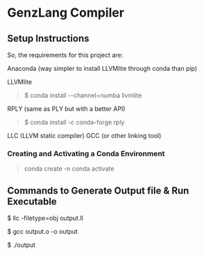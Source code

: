 # GenzLang Compiler


## Setup Instructions
So, the requirements for this project are:

Anaconda (way simpler to install LLVMlite through conda than pip)

LLVMlite
> $ conda install --channel=numba llvmlite

RPLY (same as PLY but with a better API)
> $ conda install -c conda-forge rply

LLC (LLVM static compiler)
GCC (or other linking tool)

### Creating and Activating a Conda Environment

> conda create -n <env-name>
> conda activate <env-name>

## Commands to Generate Output file & Run Executable
$ llc -filetype=obj output.ll

$ gcc output.o -o output

$ ./output

